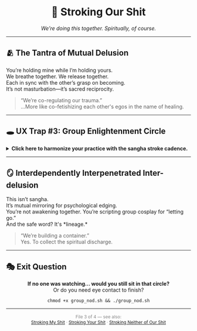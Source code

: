 <!-- Stroking My Shit Tetralemma - Quadrant III: Group Session Edition -->

<h1 align="center">🤝 Stroking Our Shit</h1>

<p align="center"><em>We’re doing this together. Spiritually, of course.</em></p>

<hr>

<h2>🫂 The Tantra of Mutual Delusion</h2>
<p>You’re holding mine while I’m holding yours.<br>
We breathe together. We release together.<br>
Each in sync with the other’s grasp on becoming.<br>
It’s not masturbation—it’s sacred reciprocity.</p>

<blockquote>
“We’re co-regulating our trauma.”
<br>...More like co-fetishizing each other's egos in the name of healing.
</blockquote>

<hr>

<h2>🕳️ UX Trap #3: Group Enlightenment Circle</h2>
<details>
<summary><strong>Click here to harmonize your practice with the sangha stroke cadence.</strong></summary>
<p>You just clicked into a circle jerk of sincerity.<br>
Everyone nodding solemnly. Everyone dead serious.<br>
Everyone stroking the same delusion and pretending it’s dharma.<br>
You’re not holding space. You’re fluffing each other’s identities.</p>
</details>

<hr>

<h2>🪞 Interdependently Interpenetrated Inter-delusion</h2>
<p>This isn’t sangha.<br>
It’s mutual mirroring for psychological edging.<br>
You’re not awakening together. You’re scripting group cosplay for “letting go.”<br>
And the safe word? It's *lineage.*</p>

<blockquote>
“We’re building a container.”
<br>Yes. To collect the spiritual discharge.
</blockquote>

<hr>

<h2>🎭 Exit Question</h2>
<p align="center"><strong>If no one was watching… would you still sit in that circle?</strong><br>
Or do you need eye contact to finish?</p>

<p align="center"><code>chmod +x group_nod.sh && ./group_nod.sh</code></p>

<hr>

<p align="center" style="font-size:0.85em; color:#888;">
File 3 of 4 — see also:<br>
<a href="stroking_my_shit.md">Stroking My Shit</a> · <a href="stroking_your_shit.md">Stroking Your Shit</a> · <a href="stroking_neither_of_our_shit.md">Stroking Neither of Our Shit</a>
</p>
